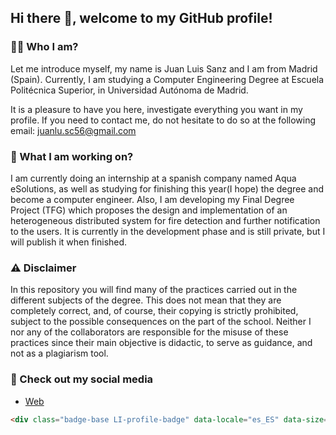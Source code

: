 ## Hi there 👋, welcome to my GitHub profile!

### :raising_hand_man: Who I am?
Let me introduce myself, my name is Juan Luis Sanz and I am from Madrid (Spain). Currently,
I am studying a Computer Engineering Degree at Escuela Politécnica Superior, in Universidad
Autónoma de Madrid. 

It is a pleasure to have you here, investigate everything you want in my profile. If you need 
to contact me, do not hesitate to do so at the following email: [juanlu.sc56@gmail.com](mailto:juanlu.sc56@gmail.com)

### :scroll: What I am working on?
I am currently doing an internship at a spanish company named Aqua eSolutions, as well as studying
for finishing this year(I hope) the degree and become a computer engineer.
Also, I am developing my Final Degree Project (TFG) which proposes the design and implementation of 
an heterogeneous distributed system for fire detection and further notification to the users. It is 
currently in the development phase and is still private, but I will publish it when finished.

### :warning: Disclaimer
In this repository you will find many of the practices carried out in the different subjects of 
the degree. This does not mean that they are completely correct, and, of course, their copying 
is strictly prohibited, subject to the possible consequences on the part of the school. Neither I 
nor any of the collaborators are responsible for the misuse of these practices since their main 
objective is didactic, to serve as guidance, and not as a plagiarism tool.

### :pineapple: Check out my social media
- [Web](#)
```html
<div class="badge-base LI-profile-badge" data-locale="es_ES" data-size="large" data-theme="dark" data-type="HORIZONTAL" data-vanity="juan-luis-sanz-engineer" data-version="v1"><a class="badge-base__link LI-simple-link" href="https://es.linkedin.com/in/juan-luis-sanz-engineer?trk=profile-badge">Juan Luis Sanz Calvar</a></div>
```
